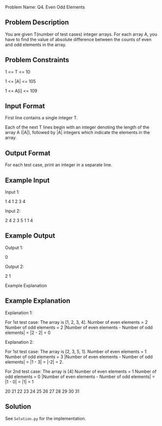 Problem Name: Q4. Even Odd Elements

## Problem Description

You are given T(number of test cases) integer arrays. For each array A, you have to find the value of absolute difference between the counts of even and odd elements in the array.

## Problem Constraints

1 <= T <= 10

1 <= |A| <= 105

1 <= A[i] <= 109

## Input Format

First line contains a single integer T.

Each of the next T lines begin with an integer denoting the length of the array A (|A|), followed by |A| integers which indicate the elements in the array.

## Output Format

For each test case, print an integer in a separate line.

## Example Input

Input 1:

1
4 1 2 3 4

Input 2:

2
4 2 3 5 1
1 4

## Example Output

Output 1:

0

Output 2:

2
1

Example Explanation

## Example Explanation

Explanation 1:

For 1st test case:
The array is [1, 2, 3, 4].
Number of even elements = 2
Number of odd elements = 2
|Number of even elements - Number of odd elements| = |2 - 2| = 0

Explanation 2:

For 1st test case:
The array is [2, 3, 5, 1].
Number of even elements = 1
Number of odd elements = 3
|Number of even elements - Number of odd elements| = |1 - 3| = |-2| = 2.

For 2nd test case:
The array is [4]
Number of even elements = 1
Number of odd elements = 0
|Number of even elements - Number of odd elements| = |1 - 0| = |1| = 1

20
21
22
23
24
25
26
27
28
29
30
31

## Solution

See `Solution.py` for the implementation.
